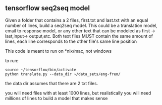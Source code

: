 ## tensorflow seq2seq model

Given a folder that contains a 2 files, first.txt and last.txt with an equal number of lines, build a seq2seq model.
This could be a translation model, email to response model, or any other text that can be modeled as first -> last,input-> output,etc.
Both text files MUST contain the same amount of lines, each line corresponds to the other file's same line position

This code is meant to run on *nix/mac, not windows

to run:
```
source ~/tensorflow/bin/activate
python translate.py --data_dir ~/data_sets/eng-fren/
```


the data dir assumes that there are 2 txt files.  

you will need files with at least 1000 lines, but realistically you will need millions of lines to build a model that makes sense
